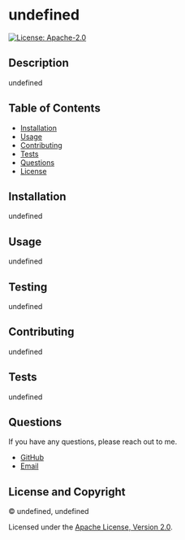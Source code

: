# undefined

[![License: Apache-2.0](https://img.shields.io/badge/License-Apache%202.0-blue.svg)](https://opensource.org/licenses/Apache-2.0)

## Description

undefined


## Table of Contents 
- [Installation](#installation)
- [Usage](#usage)
- [Contributing](#contributing)
- [Tests](#tests)
- [Questions](#questions)
- [License](#license)

## Installation

undefined

## Usage

undefined

## Testing

undefined

## Contributing

undefined

## Tests

undefined

## Questions

If you have any questions, please reach out to me.

- [GitHub](#undefined)
- [Email](#undefined)

## License and Copyright

 © undefined, undefined

Licensed under the [Apache License, Version 2.0](LICENSE).


